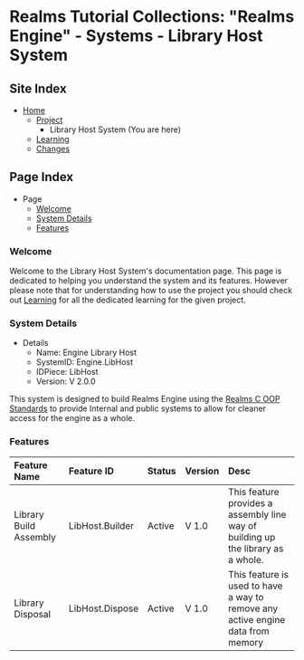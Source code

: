 [Page]:https://github.com/Ancient-Majik-Tech/Social.Wiki.Libs.Engine/blob/main/Project/Systems/LibHost.md

[Page Home]:https://github.com/Ancient-Majik-Tech/Social.Wiki.Libs.Engine/blob/main/README.md
[Page Project Home]:https://github.com/Ancient-Majik-Tech/Social.Wiki.Libs.Engine/blob/main/Project/Project_Home.md
[Page Learn Home]:https://github.com/Ancient-Majik-Tech/Social.Wiki.Libs.Engine/blob/main/Learn/Learn_Home.md
[Page Changes Home]:https://github.com/Ancient-Majik-Tech/Social.Wiki.Libs.Engine/blob/main/Changes/Changes_Home.md

[Page DesignLayout RealmsOOPStandards]:https://github.com/Ancient-Majik-Tech/Learn.Tutorial.Collections/blob/main/Design%20Layout/Coding/RealmsCOOPStandards_DL.md

[Sec Welcome]:https://github.com/Ancient-Majik-Tech/Social.Wiki.Libs.Engine/blob/main/Project/Systems/LibHost.md#welcome
[Sec Details]:https://github.com/Ancient-Majik-Tech/Social.Wiki.Libs.Engine/blob/main/Project/Systems/LibHost.md#system-details
[Sec Features]:https://github.com/Ancient-Majik-Tech/Social.Wiki.Libs.Engine/blob/main/Project/Systems/LibHost.md#features

# Realms Tutorial Collections: "Realms Engine" - Systems - Library Host System

## Site Index

- [Home][Page Home]
	- [Project][Page Project Home]
		- Library Host System (You are here)
	- [Learning][Page Learn Home]
	- [Changes][Page Changes Home]

## Page Index

- Page
	- [Welcome][Sec Welcome]
	- [System Details][Sec Details]
	- [Features][Sec Features]

### Welcome

Welcome to the Library Host System's documentation page. This page is dedicated to helping you understand the system and its features. However please note that for understanding how to use the project you should check out [Learning][Page Learn Home] for all the dedicated learning for the given project.

### System Details

- Details
	- Name: Engine Library Host
	- SystemID: Engine.LibHost
	- IDPiece: LibHost
	- Version: V 2.0.0

This system is designed to build Realms Engine using the [Realms C OOP Standards][Page DesignLayout RealmsOOPStandards] to provide Internal and public systems to allow for cleaner access for the engine as a whole.

### Features

|Feature Name|Feature ID|Status|Version|Desc|
|:---|:---|:---|:---|:---|
|Library Build Assembly|LibHost.Builder|Active|V 1.0|This feature provides a assembly line way of building up the library as a whole.|
|Library Disposal|LibHost.Dispose|Active|V 1.0|This feature is used to have a way to remove any active engine data from memory|